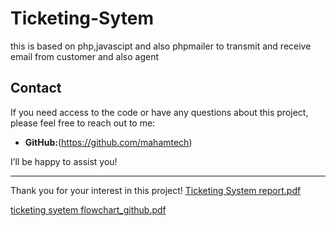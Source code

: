 # Ticketing-Sytem
this is based on php,javascipt and also phpmailer to transmit and receive email from customer and also agent 

## Contact

If you need access to the code or have any questions about this project, please feel free to reach out to me:


- **GitHub:**(https://github.com/mahamtech)

I’ll be happy to assist you!

---

Thank you for your interest in this project!
[Ticketing System report.pdf](https://github.com/user-attachments/files/16469101/Ticketing.System.report.pdf)


[ticketing syetem flowchart_github.pdf](https://github.com/user-attachments/files/16469106/ticketing.syetem.flowchart_github.pdf)
